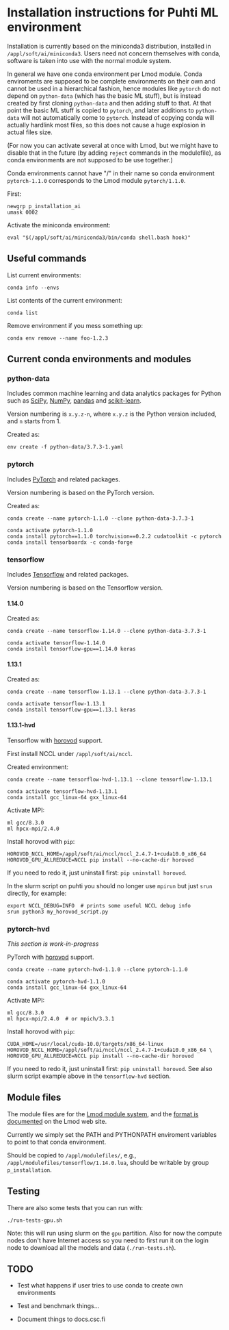 # Installation instructions for Puhti ML environment

Installation is currently based on the miniconda3 distribution, installed in `/appl/soft/ai/miniconda3`.  Users need not concern themselves with conda, software is taken into use with the normal module system.

In general we have one conda environment per Lmod module.  Conda enviroments are supposed to be complete environments on their own and cannot be used in a hierarchical fashion, hence modules like `pytorch` do not depend on `python-data` (which has the basic ML stuff), but is instead created by first cloning `python-data` and then adding stuff to that.  At that point the basic ML stuff is copied to `pytorch`, and later additions to `python-data` will not automatically come to `pytorch`.  Instead of copying conda will actually hardlink most files, so this does not cause a huge explosion in actual files size.

(For now you can activate several at once with Lmod, but we might have to disable that in the future (by adding `reject` commands in the modulefile), as conda environments are not supposed to be use together.)

Conda environments cannot have "/" in their name so conda environment `pytorch-1.1.0` corresponds to the Lmod module `pytorch/1.1.0`.

First:

    newgrp p_installation_ai
    umask 0002

Activate the miniconda environment:

    eval "$(/appl/soft/ai/miniconda3/bin/conda shell.bash hook)"

## Useful commands

List current environments:

    conda info --envs

List contents of the current environment:

    conda list

Remove environment if you mess something up:

    conda env remove --name foo-1.2.3
    
## Current conda environments and modules

### python-data

Includes common machine learning and data analytics packages for Python such as [SciPy](https://www.scipy.org/), [NumPy](http://www.numpy.org/), [pandas](https://pandas.pydata.org/) and [scikit-learn](https://scikit-learn.org/stable/).

Version numbering is `x.y.z-n`, where `x.y.z` is the Python version included, and `n` starts from 1.

Created as:

    env create -f python-data/3.7.3-1.yaml

### pytorch

Includes [PyTorch](https://pytorch.org/) and related packages.

Version numbering is based on the PyTorch version.

Created as:

    conda create --name pytorch-1.1.0 --clone python-data-3.7.3-1

    conda activate pytorch-1.1.0
    conda install pytorch==1.1.0 torchvision==0.2.2 cudatoolkit -c pytorch
    conda install tensorboardx -c conda-forge

### tensorflow

Includes [Tensorflow](https://www.tensorflow.org/) and related packages.

Version numbering is based on the Tensorflow version.

#### 1.14.0

Created as:

    conda create --name tensorflow-1.14.0 --clone python-data-3.7.3-1
    
    conda activate tensorflow-1.14.0
    conda install tensorflow-gpu==1.14.0 keras
    
#### 1.13.1

Created as:

    conda create --name tensorflow-1.13.1 --clone python-data-3.7.3-1
    
    conda activate tensorflow-1.13.1
    conda install tensorflow-gpu==1.13.1 keras

#### 1.13.1-hvd

Tensorflow with [horovod](https://github.com/horovod/horovod) support.

First install NCCL under `/appl/soft/ai/nccl`.

Created environment:

    conda create --name tensorflow-hvd-1.13.1 --clone tensorflow-1.13.1

    conda activate tensorflow-hvd-1.13.1
    conda install gcc_linux-64 gxx_linux-64
    
Activate MPI:

    ml gcc/8.3.0
    ml hpcx-mpi/2.4.0

Install horovod with `pip`:

    HOROVOD_NCCL_HOME=/appl/soft/ai/nccl/nccl_2.4.7-1+cuda10.0_x86_64 HOROVOD_GPU_ALLREDUCE=NCCL pip install --no-cache-dir horovod

If you need to redo it, just uninstall first: `pip uninstall horovod`.

In the slurm script on puhti you should no longer use `mpirun` but just `srun` directly, for example:

    export NCCL_DEBUG=INFO  # prints some useful NCCL debug info
    srun python3 my_horovod_script.py


### pytorch-hvd

*This section is work-in-progress*

PyTorch with [horovod](https://github.com/horovod/horovod) support.

    conda create --name pytorch-hvd-1.1.0 --clone pytorch-1.1.0

    conda activate pytorch-hvd-1.1.0
    conda install gcc_linux-64 gxx_linux-64

Activate MPI:

    ml gcc/8.3.0
    ml hpcx-mpi/2.4.0  # or mpich/3.3.1

Install horovod with `pip`:

    CUDA_HOME=/usr/local/cuda-10.0/targets/x86_64-linux HOROVOD_NCCL_HOME=/appl/soft/ai/nccl/nccl_2.4.7-1+cuda10.0_x86_64 \ 
    HOROVOD_GPU_ALLREDUCE=NCCL pip install --no-cache-dir horovod

If you need to redo it, just uninstall first: `pip uninstall horovod`.  See also slurm script example above in the `tensorflow-hvd` section.


## Module files

The module files are for the [Lmod module system](https://lmod.readthedocs.io/en/latest/index.html), and the [format is documented](https://lmod.readthedocs.io/en/latest/015_writing_modules.html) on the Lmod web site.

Currently we simply set the PATH and PYTHONPATH enviroment variables to point to that conda environment.

Should be copied to `/appl/modulefiles/`, e.g., `/appl/modulefiles/tensorflow/1.14.0.lua`, should be writable by group `p_installation`.

## Testing

There are also some tests that you can run with:

    ./run-tests-gpu.sh

Note: this will run using slurm on the `gpu` partition.  Also for now the compute nodes don't have Internet access so you need to first run it on the login node to download all the models and data (`./run-tests.sh`).


## TODO

- Test what happens if user tries to use conda to create own environments

- Test and benchmark things...

- Document things to docs.csc.fi
